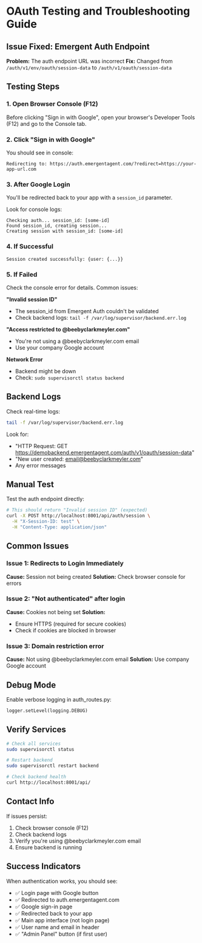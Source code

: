 # OAuth Testing and Troubleshooting Guide

## Issue Fixed: Emergent Auth Endpoint

**Problem:** The auth endpoint URL was incorrect
**Fix:** Changed from `/auth/v1/env/oauth/session-data` to `/auth/v1/oauth/session-data`

## Testing Steps

### 1. Open Browser Console (F12)
Before clicking "Sign in with Google", open your browser's Developer Tools (F12) and go to the Console tab.

### 2. Click "Sign in with Google"
You should see in console:
```
Redirecting to: https://auth.emergentagent.com/?redirect=https://your-app-url.com
```

### 3. After Google Login
You'll be redirected back to your app with a `session_id` parameter.

Look for console logs:
```
Checking auth... session_id: [some-id]
Found session_id, creating session...
Creating session with session_id: [some-id]
```

### 4. If Successful
```
Session created successfully: {user: {...}}
```

### 5. If Failed
Check the console error for details. Common issues:

**"Invalid session ID"**
- The session_id from Emergent Auth couldn't be validated
- Check backend logs: `tail -f /var/log/supervisor/backend.err.log`

**"Access restricted to @beebyclarkmeyler.com"**
- You're not using a @beebyclarkmeyler.com email
- Use your company Google account

**Network Error**
- Backend might be down
- Check: `sudo supervisorctl status backend`

## Backend Logs

Check real-time logs:
```bash
tail -f /var/log/supervisor/backend.err.log
```

Look for:
- "HTTP Request: GET https://demobackend.emergentagent.com/auth/v1/oauth/session-data"
- "New user created: email@beebyclarkmeyler.com"
- Any error messages

## Manual Test

Test the auth endpoint directly:
```bash
# This should return "Invalid session ID" (expected)
curl -X POST http://localhost:8001/api/auth/session \
  -H "X-Session-ID: test" \
  -H "Content-Type: application/json"
```

## Common Issues

### Issue 1: Redirects to Login Immediately
**Cause:** Session not being created
**Solution:** Check browser console for errors

### Issue 2: "Not authenticated" after login
**Cause:** Cookies not being set
**Solution:** 
- Ensure HTTPS (required for secure cookies)
- Check if cookies are blocked in browser

### Issue 3: Domain restriction error
**Cause:** Not using @beebyclarkmeyler.com email
**Solution:** Use company Google account

## Debug Mode

Enable verbose logging in auth_routes.py:
```python
logger.setLevel(logging.DEBUG)
```

## Verify Services

```bash
# Check all services
sudo supervisorctl status

# Restart backend
sudo supervisorctl restart backend

# Check backend health
curl http://localhost:8001/api/
```

## Contact Info

If issues persist:
1. Check browser console (F12)
2. Check backend logs
3. Verify you're using @beebyclarkmeyler.com email
4. Ensure backend is running

## Success Indicators

When authentication works, you should see:
- ✅ Login page with Google button
- ✅ Redirected to auth.emergentagent.com
- ✅ Google sign-in page
- ✅ Redirected back to your app
- ✅ Main app interface (not login page)
- ✅ User name and email in header
- ✅ "Admin Panel" button (if first user)
